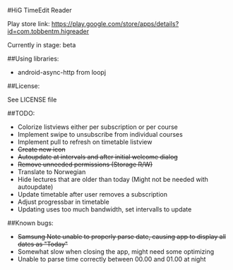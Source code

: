 #HiG TimeEdit Reader

Play store link: https://play.google.com/store/apps/details?id=com.tobbentm.higreader

Currently in stage: beta


##Using libraries:

* android-async-http from loopj

##License:

See LICENSE file

##TODO:

* Colorize listviews either per subscription or per course
* Implement swipe to unsubscribe from individual courses
* Implement pull to refresh on timetable listview
* ~~Create new icon~~
* ~~Autoupdate at intervals and after initial welcome dialog~~
* ~~Remove unneeded permissions (Storage R/W)~~
* Translate to Norwegian
* Hide lectures that are older than today (Might not be needed with autoupdate)
* Update timetable after user removes a subscription 
* Adjust progressbar in timetable
* Updating uses too much bandwidth, set intervalls to update

##Known bugs:

* ~~Samsung Note unable to properly parse date, causing app to display all dates as "Today"~~
* Somewhat slow when closing the app, might need some optimizing
* Unable to parse time correctly between 00.00 and 01.00 at night